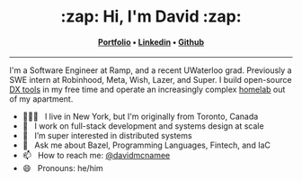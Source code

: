 <h1 align="center">:zap: Hi, I'm David :zap:</h1>
<h4 align="center">
<a href="https://mcnamee.io">Portfolio</a> &bull; 
<a href="https://www.linkedin.com/in/david-mcnamee">Linkedin</a> &bull; 
<a href="https://github.com/davidmcnamee">Github</a>
</h4>

---

I'm a Software Engineer at Ramp, and a recent UWaterloo grad. Previously a SWE intern at Robinhood, Meta, Wish, Lazer, and Super. I build open-source [DX tools](https://github.com/davidmcnamee/rules_prisma) in my free time and operate an increasingly complex [homelab](https://www.reddit.com/r/homelab/) out of my apartment.


- 🗽🇨🇦 &nbsp; I live in New York, but I'm originally from Toronto, Canada
- 🔭 &nbsp; I work on full-stack development and systems design at scale
- 🌱 &nbsp; I’m super interested in distributed systems
- 💬 &nbsp; Ask me about Bazel, Programming Languages, Fintech, and IaC
- 📫 &nbsp; How to reach me: [@davidmcnamee](https://www.linkedin.com/in/david-mcnamee)
- 😄 &nbsp; Pronouns: he/him
